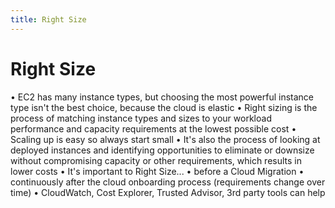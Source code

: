 ```yaml
---
title: Right Size
---
```

# Right Size
• EC2 has many instance types, but choosing the most powerful instance type isn't the best choice, because the cloud is elastic
• Right sizing is the process of matching instance types and sizes to your workload performance and capacity requirements at the lowest possible cost
• Scaling up is easy so always start small
• It's also the process of looking at deployed instances and identifying opportunities to eliminate or downsize without compromising capacity or other requirements, which results in lower costs
• It's important to Right Size...
• before a Cloud Migration
• continuously after the cloud onboarding process (requirements change over time)
• CloudWatch, Cost Explorer, Trusted Advisor, 3rd party tools can help